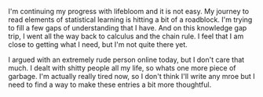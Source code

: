 I'm continuing my progress with lifebloom and it is not easy. My journey to read elements of statistical learning is hitting a bit of a roadblock. I'm trying to fill a few gaps of understanding that I have. And on this knowledge gap trip, I went all the way back to calculus and the chain rule. I feel that I am close to getting what I need, but I'm not quite there yet.

I argued with an extremely rude person online today, but I don't care that much. I dealt with shitty people all my life, so whats one more piece of garbage. I'm actually really tired now, so I don't think I'll write any mroe but I need to find a way to make these entries a bit more thoughtful.
